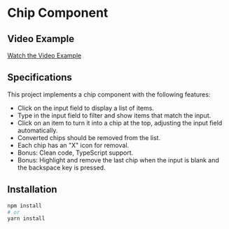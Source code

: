 # Chip Component

## Video Example

[Watch the Video Example](https://drive.google.com/file/d/1sy-YAhX1FYFImjLj1uXNilb7DHlbuveh/view?usp=sharing)

## Specifications

This project implements a chip component with the following features:

- Click on the input field to display a list of items.
- Type in the input field to filter and show items that match the input.
- Click on an item to turn it into a chip at the top, adjusting the input field automatically.
- Converted chips should be removed from the list.
- Each chip has an "X" icon for removal.
- Bonus: Clean code, TypeScript support.
- Bonus: Highlight and remove the last chip when the input is blank and the backspace key is pressed.

## Installation

```bash
npm install
# or
yarn install
